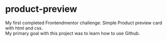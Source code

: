 # product-preview
My first completed Frontendmentor challenge: Simple Product preview card with html and css. <br>
My primary goal with this project was to learn how to use Github.
